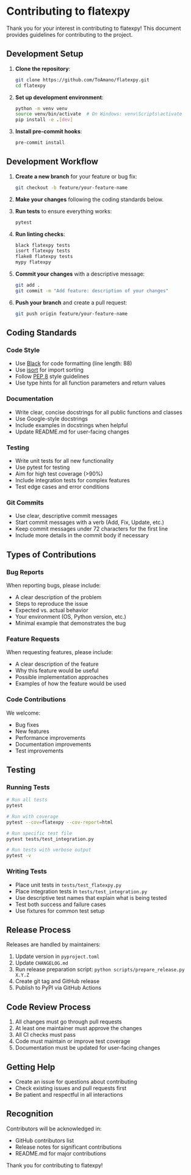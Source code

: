 # Contributing to flatexpy

Thank you for your interest in contributing to flatexpy! This document provides guidelines for contributing to the project.

## Development Setup

1. **Clone the repository**:
   ```bash
   git clone https://github.com/ToAmano/flatexpy.git
   cd flatexpy
   ```

2. **Set up development environment**:
   ```bash
   python -m venv venv
   source venv/bin/activate  # On Windows: venv\Scripts\activate
   pip install -e .[dev]
   ```

3. **Install pre-commit hooks**:
   ```bash
   pre-commit install
   ```

## Development Workflow

1. **Create a new branch** for your feature or bug fix:
   ```bash
   git checkout -b feature/your-feature-name
   ```

2. **Make your changes** following the coding standards below.

3. **Run tests** to ensure everything works:
   ```bash
   pytest
   ```

4. **Run linting checks**:
   ```bash
   black flatexpy tests
   isort flatexpy tests
   flake8 flatexpy tests
   mypy flatexpy
   ```

5. **Commit your changes** with a descriptive message:
   ```bash
   git add .
   git commit -m "Add feature: description of your changes"
   ```

6. **Push your branch** and create a pull request:
   ```bash
   git push origin feature/your-feature-name
   ```

## Coding Standards

### Code Style
- Use [Black](https://black.readthedocs.io/) for code formatting (line length: 88)
- Use [isort](https://pycqa.github.io/isort/) for import sorting
- Follow [PEP 8](https://pep8.org/) style guidelines
- Use type hints for all function parameters and return values

### Documentation
- Write clear, concise docstrings for all public functions and classes
- Use Google-style docstrings
- Include examples in docstrings when helpful
- Update README.md for user-facing changes

### Testing
- Write unit tests for all new functionality
- Use pytest for testing
- Aim for high test coverage (>90%)
- Include integration tests for complex features
- Test edge cases and error conditions

### Git Commits
- Use clear, descriptive commit messages
- Start commit messages with a verb (Add, Fix, Update, etc.)
- Keep commit messages under 72 characters for the first line
- Include more details in the commit body if necessary

## Types of Contributions

### Bug Reports
When reporting bugs, please include:
- A clear description of the problem
- Steps to reproduce the issue
- Expected vs. actual behavior
- Your environment (OS, Python version, etc.)
- Minimal example that demonstrates the bug

### Feature Requests
When requesting features, please include:
- A clear description of the feature
- Why this feature would be useful
- Possible implementation approaches
- Examples of how the feature would be used

### Code Contributions
We welcome:
- Bug fixes
- New features
- Performance improvements
- Documentation improvements
- Test improvements

## Testing

### Running Tests
```bash
# Run all tests
pytest

# Run with coverage
pytest --cov=flatexpy --cov-report=html

# Run specific test file
pytest tests/test_integration.py

# Run tests with verbose output
pytest -v
```

### Writing Tests
- Place unit tests in `tests/test_flatexpy.py`
- Place integration tests in `tests/test_integration.py`
- Use descriptive test names that explain what is being tested
- Test both success and failure cases
- Use fixtures for common test setup

## Release Process

Releases are handled by maintainers:

1. Update version in `pyproject.toml`
2. Update `CHANGELOG.md`
3. Run release preparation script: `python scripts/prepare_release.py X.Y.Z`
4. Create git tag and GitHub release
5. Publish to PyPI via GitHub Actions

## Code Review Process

1. All changes must go through pull requests
2. At least one maintainer must approve the changes
3. All CI checks must pass
4. Code must maintain or improve test coverage
5. Documentation must be updated for user-facing changes

## Getting Help

- Create an issue for questions about contributing
- Check existing issues and pull requests first
- Be patient and respectful in all interactions

## Recognition

Contributors will be acknowledged in:
- GitHub contributors list
- Release notes for significant contributions
- README.md for major contributions

Thank you for contributing to flatexpy!
